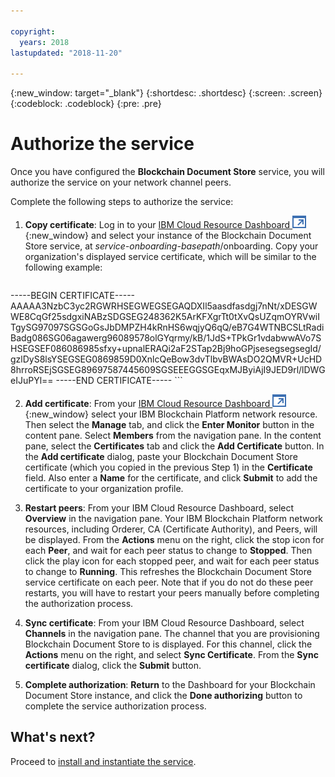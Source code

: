 ```yaml
---

copyright:
  years: 2018
lastupdated: "2018-11-20"

---
```


{:new_window: target="_blank"}
{:shortdesc: .shortdesc}
{:screen: .screen}
{:codeblock: .codeblock}
{:pre: .pre}

# Authorize the service

Once you have configured the **Blockchain Document Store** service, you will
authorize the service on your network channel peers.

Complete the following steps to authorize the service:  

1. **Copy certificate**:
Log in to your [IBM Cloud Resource Dashboard ![External link
icon](images/launch-glyph.svg "External link icon")](https://console.bluemix.net/dashboard/apps){:new_window} and select your instance of the Blockchain Document
Store service, at *service-onboarding-basepath*/onboarding. Copy your organization's
displayed service certificate, which will be similar to the following example:

    ```
-----BEGIN CERTIFICATE-----
AAAAA3NzbC3yc2RGWRHSEGWEGSEGAQDXIl5aasdfasdgj7nNt/xDESGWWE8CqGf25sdgxiNABzSDGSEG248362K5ArKFXgrTt0tXvQsUZqmOYRVwiITgySG97097SGSGoGsJbDMPZH4kRnHS6wqjyQ6qQ/eB7G4WTNBCSLtRadiBadg086SG06agawerg96089578olGYqrmy/kB/1JdS+TPkGr1vdabwwAVo7SHSEGSEF086086985sfxy+upnalERAQi2aF2STap2Bj9hoGPjsesegsegsegId/gzlDyS8lsYSEGSEG0869859D0XnlcQeBow3dvTlbvBWAsDO2QMVR+UcHD8hrroRSEjSGSEG89697587445609SGSEEEGGSGEqxMJByiAjI9JED9rl/lDWGeIJuPYl==
-----END CERTIFICATE-----
    ```

2. **Add certificate**: From your [IBM Cloud Resource Dashboard ![External link icon](images/launch-glyph.svg "External link icon")](https://console.bluemix.net/dashboard/apps){:new_window} select your IBM Blockchain
Platform network resource. Then select the **Manage** tab, and click the **Enter Monitor**
button in the content pane. Select **Members** from the navigation pane. In the content pane,
select the **Certificates** tab and click the **Add Certificate** button. In the
**Add certificate** dialog, paste your Blockchain Document Store certificate (which you
copied in the previous Step 1) in the **Certificate** field. Also enter a **Name** for the
certificate, and click **Submit** to add the certificate to your organization profile.

3. **Restart peers**: From your IBM Cloud Resource Dashboard, select **Overview**
in the navigation pane. Your IBM Blockchain Platform network
resources, including Orderer, CA (Certificate Authority), and Peers, will be displayed.
From the **Actions** menu on the right, click the stop icon for each **Peer**, and wait
for each peer status to change to **Stopped**. Then click the play
icon for each stopped peer, and wait for each peer status to change to **Running**.
This refreshes the Blockchain Document Store service certificate on each peer.
Note that if you do not do these peer restarts, you will have to restart your peers
manually before completing the authorization process.

4. **Sync certificate**: From your IBM Cloud Resource Dashboard, select **Channels**
in the navigation pane. The channel that you are provisioning Blockchain Document
Store to is displayed. For this channel, click the **Actions** menu on the right,
and select **Sync Certificate**. From the **Sync certificate** dialog, click
the **Submit** button.

5. **Complete authorization**: **Return** to the Dashboard for your Blockchain
Document Store instance, and click the **Done authorizing** button
to complete the service authorization process.

## What's next?
Proceed to [install and instantiate the service](install-instantiate-service.html).
